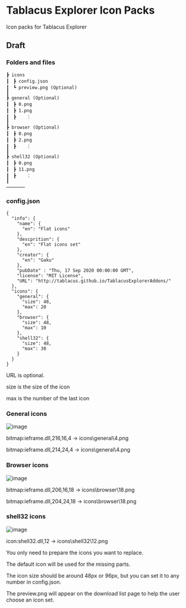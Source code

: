 # Tablacus Explorer Icon Packs
Icon packs for Tablacus Explorer

## Draft

### Folders and files
```
┣ icons
┃　┣ config.json
┃　┗ preview.png (Optional)
┃
┣ general (Optional)
┃　┣ 0.png
┃　┣ 1.png
┃　┣    ：
┃
┣ browser (Optional)
┃　┣ 0.png
┃　┣ 2.png
┃　┣    ：
┃
┣ shell32 (Optional)
┃　┣ 0.png
┃　┣ 11.png
┃　┣    ：
┃
…………………
```
### config.json
```
{
  "info": {
    "name": {
      "en": "Flat icons"
    },
    "descprition": {
      "en": "Flat icons set"
    },
    "creator": {
      "en": "Gaku"
    },
    "pubDate" : "Thu, 17 Sep 2020 00:00:00 GMT",
    "license": "MIT License",
    "URL": "http://tablacus.github.io/TablacusExplorerAddons/"
  },
  "icons": {
    "general": {
      "size": 48,
      "max": 20
    },
    "browser": {
      "size": 48,
      "max": 10
    },
    "shell32": {
      "size": 48,
      "max": 30
    }
  }
}
```
URL is optional.

size is the size of the icon

max is the number of the last icon

### General icons
![image](https://user-images.githubusercontent.com/5156977/93665978-8bd15d80-fab5-11ea-87be-23ffe9295c2b.png)

bitmap:ieframe.dll,216,16,4 → icons\general\4.png

bitmap:ieframe.dll,214,24,4 → icons\general\4.png

### Browser icons
![image](https://user-images.githubusercontent.com/5156977/93665999-ab688600-fab5-11ea-967e-9111c5a638e9.png)

bitmap:ieframe.dll,206,16,18 → icons\browser\18.png

bitmap:ieframe.dll,204,24,18 → icons\browser\18.png

### shell32 icons
![image](https://user-images.githubusercontent.com/5156977/93666031-d6eb7080-fab5-11ea-9a74-2449e5047f10.png)

icon:shell32.dll,12 → icons\shell32\12.png

You only need to prepare the icons you want to replace.

The default icon will be used for the missing parts.

The icon size should be around 48px or 96px, but you can set it to any number in config.json.

The preview.png will appear on the download list page to help the user choose an icon set.
